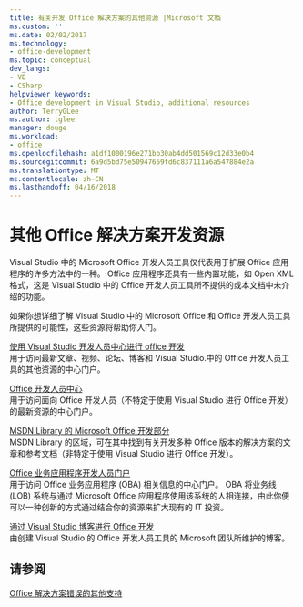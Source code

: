 ```yaml
---
title: 有关开发 Office 解决方案的其他资源 |Microsoft 文档
ms.custom: ''
ms.date: 02/02/2017
ms.technology:
- office-development
ms.topic: conceptual
dev_langs:
- VB
- CSharp
helpviewer_keywords:
- Office development in Visual Studio, additional resources
author: TerryGLee
ms.author: tglee
manager: douge
ms.workload:
- office
ms.openlocfilehash: a1df1000196e271bb30ab4dd501569c12d33e0b4
ms.sourcegitcommit: 6a9d5bd75e50947659fd6c837111a6a547884e2a
ms.translationtype: MT
ms.contentlocale: zh-CN
ms.lasthandoff: 04/16/2018
---
```

# <a name="additional-resources-for-developing-office-solutions"></a>其他 Office 解决方案开发资源
  Visual Studio 中的 Microsoft Office 开发人员工具仅代表用于扩展 Office 应用程序的许多方法中的一种。 Office 应用程序还具有一些内置功能，如 Open XML 格式，这是 Visual Studio 中的 Office 开发人员工具所不提供的或本文档中未介绍的功能。  

 如果你想详细了解 Visual Studio 中的 Microsoft Office 和 Office 开发人员工具所提供的可能性，这些资源将帮助你入门。  

 [使用 Visual Studio 开发人员中心进行 office 开发](http://go.microsoft.com/fwlink/?LinkId=149752)  
 用于访问最新文章、视频、论坛、博客和 Visual Studio.中的 Office 开发人员工具的其他资源的中心门户。  

 [Office 开发人员中心](http://go.microsoft.com/fwlink/?LinkId=83467)  
 用于访问面向 Office 开发人员（不特定于使用 Visual Studio 进行 Office 开发）的最新资源的中心门户。  

 [MSDN Library 的 Microsoft Office 开发部分](http://go.microsoft.com/fwlink/?LinkId=149870)  
 MSDN Library 的区域，可在其中找到有关开发多种 Office 版本的解决方案的文章和参考文档（非特定于使用 Visual Studio 进行 Office 开发）。  

 [Office 业务应用程序开发人员门户](http://go.microsoft.com/fwlink/?LinkId=99125)  
 用于访问 Office 业务应用程序 (OBA) 相关信息的中心门户。 OBA 将业务线 (LOB) 系统与通过 Microsoft Office 应用程序使用该系统的人相连接，由此你便可以一种创新的方式通过结合你的资源来扩大现有的 IT 投资。  

 [通过 Visual Studio 博客进行 Office 开发](http://go.microsoft.com/fwlink/?LinkId=149748)  
 由创建 Visual Studio 的 Office 开发人员工具的 Microsoft 团队所维护的博客。  

## <a name="see-also"></a>请参阅  
 [Office 解决方案错误的其他支持](../vsto/additional-support-for-errors-in-office-solutions.md)  
